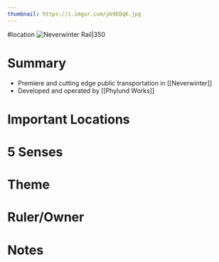 ```yaml
---
thumbnail: https://i.imgur.com/yb9EQqK.jpg
---
```

#location
![Neverwinter Rail|350](https://i.imgur.com/yb9EQqK.jpg)
# Summary
- Premiere and cutting edge public transportation in [[Neverwinter]]
- Developed and operated by [[Phylund Works]]

# Important Locations
# 5 Senses
# Theme
# Ruler/Owner
# Notes
